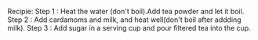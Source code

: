 Recipie:
Step 1 : Heat the water (don't boil).Add tea powder and let it boil.
Step 2 : Add cardamoms and milk, and heat well(don't boil after addding milk).
Step 3 : Add sugar in a serving cup and pour filtered tea into the cup.